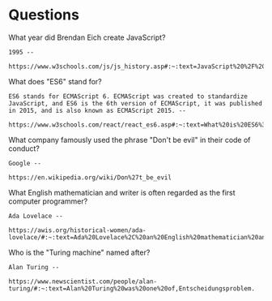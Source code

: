 # Questions

What year did Brendan Eich create JavaScript?

```
1995 --

https://www.w3schools.com/js/js_history.asp#:~:text=JavaScript%20%2F%20ECMAScript,latest%20version%20was%201.8.5.
```

What does "ES6" stand for?

```
ES6 stands for ECMAScript 6. ECMAScript was created to standardize JavaScript, and ES6 is the 6th version of ECMAScript, it was published in 2015, and is also known as ECMAScript 2015. --

https://www.w3schools.com/react/react_es6.asp#:~:text=What%20is%20ES6%3F,also%20known%20as%20ECMAScript%202015
```

What company famously used the phrase "Don't be evil" in their code of conduct?

```
Google --

https://en.wikipedia.org/wiki/Don%27t_be_evil
```

What English mathematician and writer is often regarded as the first computer programmer?

```
Ada Lovelace --

https://awis.org/historical-women/ada-lovelace/#:~:text=Ada%20Lovelace%2C%20an%20English%20mathematician%20and%20daughter%20of%20the%20poet,considered%20the%20first%20computer%20programmer.
```

Who is the "Turing machine" named after?

```
Alan Turing --

https://www.newscientist.com/people/alan-turing/#:~:text=Alan%20Turing%20was%20one%20of,Entscheidungsproblem.
```
